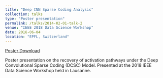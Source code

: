 ```yaml
---
title: "Deep CNN Sparse Coding Analysis"
collection: talks
type: "Poster presentation"
permalink: /talks/2014-02-01-talk-2
venue: "IEEE 2018 Data Science Workshop"
date: 2018-06-04
location: "EPFL, Switzerland"
---
```


[Poster Download](http://mm5110.github.io/files/presentations/Deep_CNN_Sparse_Coding_Analysis.pdf)

Poster presentation on the recovery of activation pathways under the Deep Convolutional Sparse Coding (DCSC) Model. Presented at the 2018 IEEE Data Science Workshop held in Lausanne.
